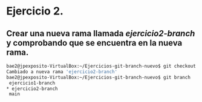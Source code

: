 # Ejercicio 2.
 <div style="justify">
  
 ## Crear una nueva rama llamada *ejercicio2-branch* y comprobando que se encuentra en la nueva rama.
 ```bash
 bae2@jpexposito-VirtualBox:~/Ejercicios-git-branch-nuevo$ git checkout -b ejercicio2-branch
Cambiado a nueva rama 'ejercicio2-branch'
bae2@jpexposito-VirtualBox:~/Ejercicios-git-branch-nuevo$ git branch
  ejercicio1-branch
* ejercicio2-branch
  main
 ```

 